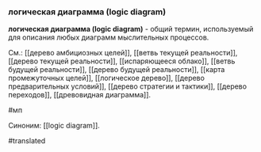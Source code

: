 ### логическая диаграмма (logic diagram)

**логическая диаграмма (logic diagram)** - общий термин, используемый для описания любых диаграмм мыслительных процессов.

См.: [[дерево амбициозных целей]], [[ветвь текущей реальности]], [[дерево текущей реальности]], [[испаряющееся облако]], [[ветвь будущей реальности]], [[дерево будущей реальности]], [[карта промежуточных целей]], [[логическое дерево]], [[дерево предварительных условий]], [[дерево стратегии и тактики]], [[дерево переходов]], [[древовидная диаграмма]].

#мп

Синоним: [[logic diagram]].

#translated
